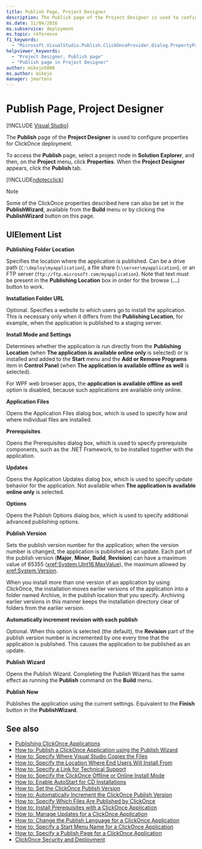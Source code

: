 ```yaml
---
title: Publish Page, Project Designer
description: The Publish page of the Project Designer is used to configure properties for your ClickOnce deployment.
ms.date: 11/04/2016
ms.subservice: deployment
ms.topic: reference
f1_keywords:
  - "Microsoft.VisualStudio.Publish.ClickOnceProvider.Dialog.PropertyPage"
helpviewer_keywords:
  - "Project Designer, Publish page"
  - "Publish page in Project Designer"
author: mikejo5000
ms.author: mikejo
manager: jmartens
---
```

# Publish Page, Project Designer

 [!INCLUDE [Visual Studio](~/includes/applies-to-version/vs-windows-only.md)]

The **Publish** page of the **Project Designer** is used to configure properties for ClickOnce deployment.

To access the **Publish** page, select a project node in **Solution Explorer**, and then, on the **Project** menu, click **Properties**. When the **Project Designer** appears, click the **Publish** tab.

[!INCLUDE[ndptecclick](../../deployment/includes/dotnet-publish-tool.md)]

> [!NOTE]
> Some of the ClickOnce properties described here can also be set in the **PublishWizard**, available from the **Build** menu or by clicking the **PublishWizard** button on this page.

## UIElement List

 **Publishing Folder Location**

Specifies the location where the application is published. Can be a drive path (`C:\deploy\myapplication`), a file share (`\\server\myapplication`), or an FTP server (`ftp://ftp.microsoft.com/myapplication`). Note that text must be present in the **Publishing Location** box in order for the browse (**...**) button to work.

 **Installation Folder URL**

Optional. Specifies a website to which users go to install the application. This is necessary only when it differs from the **Publishing Location**, for example, when the application is published to a staging server.

 **Install Mode and Settings**

Determines whether the application is run directly from the **Publishing Location** (when **The application is available online only** is selected) or is installed and added to the **Start** menu and the **Add or Remove Programs** item in **Control Panel** (when **The application is available offline as well** is selected).

For WPF web browser apps, the **application is available offline as well** option is disabled, because such applications are available only online.

 **Application Files**

Opens the Application Files dialog box, which is used to specify how and where individual files are installed.

 **Prerequisites**

Opens the Prerequisites dialog box, which is used to specify prerequisite components, such as the .NET Framework, to be installed together with the application.

 **Updates**

Opens the Application Updates dialog box, which is used to specify update behavior for the application. Not available when **The application is available online only** is selected.

 **Options**

Opens the Publish Options dialog box, which is used to specify additional advanced publishing options.

 **Publish Version**

Sets the publish version number for the application; when the version number is changed, the application is published as an update. Each part of the publish version (**Major**, **Minor**, **Build**, **Revision**) can have a maximum value of 65355 (<xref:System.UInt16.MaxValue>), the maximum allowed by <xref:System.Version>.

When you install more than one version of an application by using ClickOnce, the installation moves earlier versions of the application into a folder named Archive, in the publish location that you specify. Archiving earlier versions in this manner keeps the installation directory clear of folders from the earlier version.

 **Automatically increment revision with each publish**

Optional. When this option is selected (the default), the **Revision** part of the publish version number is incremented by one every time that the application is published. This causes the application to be published as an update.

 **Publish Wizard**

Opens the Publish Wizard. Completing the Publish Wizard has the same effect as running the **Publish** command on the **Build** menu.

 **Publish Now**

Publishes the application using the current settings. Equivalent to the **Finish** button in the **PublishWizard**.

## See also

- [Publishing ClickOnce Applications](../../deployment/publishing-clickonce-applications.md)
- [How to: Publish a ClickOnce Application using the Publish Wizard](../../deployment/how-to-publish-a-clickonce-application-using-the-publish-wizard.md)
- [How to: Specify Where Visual Studio Copies the Files](../../deployment/how-to-specify-where-visual-studio-copies-the-files.md)
- [How to: Specify the Location Where End Users Will Install From](../../deployment/how-to-specify-the-location-where-end-users-will-install-from.md)
- [How to: Specify a Link for Technical Support](../../deployment/how-to-specify-a-link-for-technical-support.md)
- [How to: Specify the ClickOnce Offline or Online Install Mode](../../deployment/how-to-specify-the-clickonce-offline-or-online-install-mode.md)
- [How to: Enable AutoStart for CD Installations](../../deployment/how-to-enable-autostart-for-cd-installations.md)
- [How to: Set the ClickOnce Publish Version](../../deployment/how-to-set-the-clickonce-publish-version.md)
- [How to: Automatically Increment the ClickOnce Publish Version](../../deployment/how-to-automatically-increment-the-clickonce-publish-version.md)
- [How to: Specify Which Files Are Published by ClickOnce](../../deployment/how-to-specify-which-files-are-published-by-clickonce.md)
- [How to: Install Prerequisites with a ClickOnce Application](../../deployment/how-to-install-prerequisites-with-a-clickonce-application.md)
- [How to: Manage Updates for a ClickOnce Application](../../deployment/how-to-manage-updates-for-a-clickonce-application.md)
- [How to: Change the Publish Language for a ClickOnce Application](../../deployment/how-to-change-the-publish-language-for-a-clickonce-application.md)
- [How to: Specify a Start Menu Name for a ClickOnce Application](../../deployment/how-to-specify-a-start-menu-name-for-a-clickonce-application.md)
- [How to: Specify a Publish Page for a ClickOnce Application](../../deployment/how-to-specify-a-publish-page-for-a-clickonce-application.md)
- [ClickOnce Security and Deployment](../../deployment/clickonce-security-and-deployment.md)
